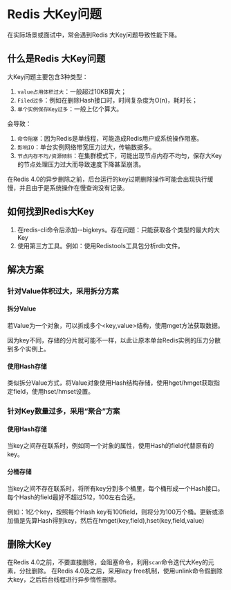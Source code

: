 # Redis 大Key问题
在实际场景或面试中，常会遇到Redis 大Key问题导致性能下降。

## 什么是Redis 大Key问题
大Key问题主要包含3种类型：

1. `value占用体积过大`：一般超过10KB算大；
2. `Filed过多`：例如在删除Hash接口时，时间复杂度为O(n)，耗时长；
2. `单个实例保存Key过多`：一般上亿个算大。

会导致：
1. `命令阻塞`：因为Redis是单线程，可能造成Redis用户或系统操作阻塞。
2. `影响IO`：单台实例网络带宽压力过大，传输数据多。
3. `节点内存不均/资源倾斜`：在集群模式下，可能出现节点内存不均匀，保存大Key的节点处理压力过大而导致速度下降甚至崩溃。

在Redis 4.0的异步删除之前，后台运行的key过期删除操作可能会出现执行缓慢，并且由于是系统操作在慢查询没有记录。

## 如何找到Redis大Key
1. 在redis-cli命令后添加--bigkeys。存在问题：只能获取各个类型的最大的大Key
2. 使用第三方工具。例如：使用Redistools工具包分析rdb文件。

## 解决方案
### 针对Value体积过大，采用拆分方案
#### 拆分Value
若Value为一个对象，可以拆成多个<key,value>结构，使用mget方法获取数据。

因为key不同，存储的分片就可能不一样，以此让原本单台Redis实例的压力分散到多个实例上。
#### 使用Hash存储
类似拆分Value方式，将Value对象使用Hash结构存储，使用hget/hmget获取指定field，使用hset/hmset设置。
### 针对Key数量过多，采用“聚合”方案
#### 使用Hash存储
当key之间存在联系时，例如同一个对象的属性，使用Hash的field代替原有的key。
#### 分桶存储
当key之间不存在联系时，将所有key分到多个桶里，每个桶形成一个Hash接口。每个Hash的field最好不超过512，100左右合适。

例如：1亿个key，按照每个Hash key有100field，则将分为100万个桶。更新或添加值是先算Hash得到key，然后在hmget(key,field),hset(key,field,value)

## 删除大Key
在Redis 4.0之前，不要直接删除，会阻塞命令，利用`scan`命令迭代大Key的元素，分批删除。
在Redis 4.0及之后，采用lazy free机制，使用unlink命令假删除大key，之后后台线程进行异步惰性删除。

